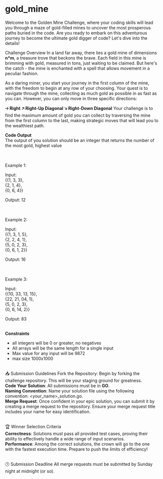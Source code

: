 # gold_mine

Welcome to the Golden Mine Challenge, where your coding skills will lead you through a maze of gold-filled mines to uncover the most prosperous paths buried in the code. Are you ready to embark on this adventurous journey to become the ultimate gold digger of code? Let's dive into the details!

Challenge Overview
In a land far away, there lies a gold mine of dimensions **n*m**, a treasure trove that beckons the brave. Each field in this mine is brimming with gold, measured in tons, just waiting to be claimed. But here's the catch - the mine is enchanted with a spell that allows movement in a peculiar fashion.

As a daring miner, you start your journey in the first column of the mine, with the freedom to begin at any row of your choosing. Your quest is to navigate through the mine, collecting as much gold as possible in as fast as you can. However, you can only move in three specific directions:

**🡢 Right**
**🡥 Right-Up Diagonal**
**🡦 Right-Down Diagonal**
Your challenge is to find the maximum amount of gold you can collect by traversing the mine from the first column to the last, making strategic moves that will lead you to the wealthiest path.

**Code Output**<br>
The output of you solution should be an integer that returns the number of the most gold, highest value


<br>
<br>
Example 1:

Input:<br>
{{1, 3, 3},  
  {2, 1, 4},  
  {0, 6, 4}}  

Output: 12


<br>
<br>
Example 2:

Input:<br>
{{1, 3, 1, 5},  
{2, 2, 4, 1},  
{5, 0, 2, 3},  
{0, 6, 1, 2}}  

Output: 16

<br>
<br>
Example 3:

Input:<br>
{{10, 33, 13, 15},  
{22, 21, 04, 1},<br>
{5, 0, 2, 3},  
{0, 6, 14, 2}}  

Output: 83

<br>**Constraints**
- all integers will be 0 or greater, no negatives
- All arrays will be the same length for a single input
- Max value for any input will be 9872
- max size 1000x1000
<br><br>

📤 Submission Guidelines Fork the Repository: Begin by forking the challenge repository. This will be your staging ground for greatness.<br> 
**Code Your Solution**: All submissions must be in **GO**.<br>
**Naming Convention**: Name your solution file using the following convention: <your_name>_solution.go. <br>
**Merge Request**: Once confident in your epic solution, you can submit it by creating a merge request to the repository. Ensure your merge request title includes your name for easy identification.<br><br>

🏆 Winner Selection Criteria <br>
**Correctness**: Solutions must pass all provided test cases, proving their ability to effectively handle a wide range of input scenarios. <br>
**Performance**: Among the correct solutions, the crown will go to the one with the fastest execution time. Prepare to push the limits of efficiency! <br><br>

🕒 Submission Deadline All merge requests must be submitted by Sunday night at midnight (or so).
